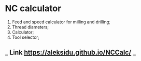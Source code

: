 # NC calculator

1. Feed and speed calculator for milling and drilling;
2. Thread diameters;
3. Calculator;
4. Tool selector;

## _ Link https://aleksidu.github.io/NCCalc/ _
